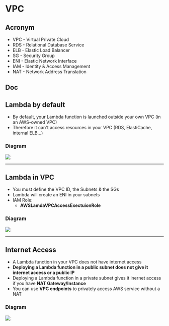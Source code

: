 # VPC

## Acronym
* VPC - Virtual Private Cloud
* RDS - Relational Database Service
* ELB - Elastic Load Balancer
* SG - Security Group
* ENI - Elastic Network Interface
* IAM - Identity & Access Management
* NAT - Network Address Translation

## Doc

## Lambda by default
* By default, your Lambda function is launched outside your own VPC (in an
  AWS-owned VPC)
* Therefore it can't access resources in your VPC (RDS, ElastiCache, internal ELB...)

### Diagram
[<img src="https://i.imgur.com/o4TWTxj.png">](https://i.imgur.com/o4TWTxj.png)

---

## Lambda in VPC
* You must define the VPC ID, the Subnets & the SGs
* Lambda will create an ENI in your subnets
* IAM Role:
    * **AWSLamdaVPCAccessExectuionRole**
    
### Diagram
[<img src="https://i.imgur.com/Dpwvchu.png">](https://i.imgur.com/Dpwvchu.png)

---

## Internet Access
* A Lambda function in your VPC does not have internet access
* **Deploying a Lambda function in a public subnet does not give it internet
  access or a public IP**
* Deploying a Lambda function in a private subnet gives it inernet access if
  you have **NAT Gateway/Instance**
* You can use **VPC endpoints** to privately access AWS service without a NAT
  
### Diagram
[<img src="https://i.imgur.com/38xA7pI.png">](https://i.imgur.com/38xA7pI.png)
